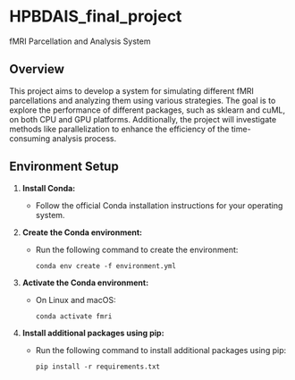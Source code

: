 # HPBDAIS_final_project
fMRI Parcellation and Analysis System

## Overview
This project aims to develop a system for simulating different fMRI parcellations and analyzing them using various strategies. The goal is to explore the performance of different packages, such as sklearn and cuML, on both CPU and GPU platforms. Additionally, the project will investigate methods like parallelization to enhance the efficiency of the time-consuming analysis process.

## Environment Setup

1. **Install Conda:**

   - Follow the official Conda installation instructions for your operating system.

2. **Create the Conda environment:**
  
   - Run the following command to create the environment:
     ```
     conda env create -f environment.yml
     ```

3. **Activate the Conda environment:**

   - On Linux and macOS:
     ```
     conda activate fmri
     ```

4. **Install additional packages using pip:**

   - Run the following command to install additional packages using pip:
     ```
     pip install -r requirements.txt
     ```


